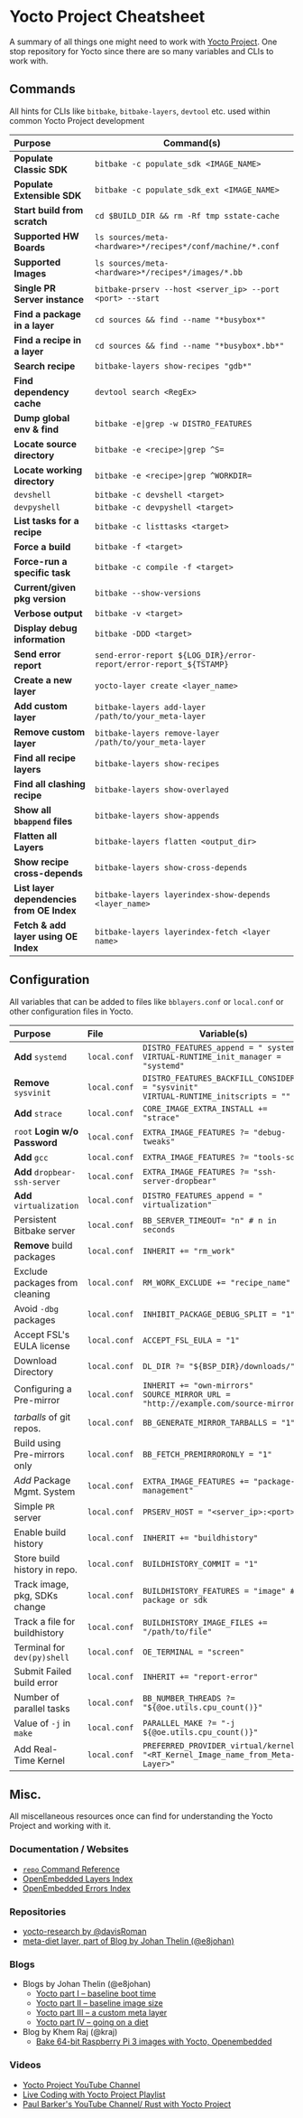 # Yocto Project Cheatsheet

A summary of all things one might need to work with [Yocto Project](https://yoctoproject.org).
One stop repository for Yocto since there are so many variables and CLIs to work with.

## Commands

All hints for CLIs like `bitbake`, `bitbake-layers`, `devtool` etc. used within common Yocto Project development

| Purpose                       | Command(s)                                                                       |
|:------------------------------|----------------------------------------------------------------------------------|
| __Populate Classic SDK__      |   `bitbake -c populate_sdk <IMAGE_NAME>`                                         |
| __Populate Extensible SDK__   |   `bitbake -c populate_sdk_ext <IMAGE_NAME>`                                     |
| __Start build from scratch__  |   `cd $BUILD_DIR && rm -Rf tmp sstate-cache`                                     |
| __Supported HW Boards__       |   `ls sources/meta-<hardware>*/recipes*/conf/machine/*.conf`                     |
| __Supported Images__          |   `ls sources/meta-<hardware>*/recipes*/images/*.bb`                             |
| __Single PR Server instance__ |   `bitbake-prserv --host <server_ip> --port <port> --start`                      |
| __Find a package in a layer__ |   `cd sources && find --name "*busybox*"`                                        |
| __Find a recipe in a layer__  |   `cd sources && find --name "*busybox*.bb*"`                                    |
| __Search recipe__             |   `bitbake-layers show-recipes "gdb*"`                                           |
| __Find dependency cache__     |   `devtool search <RegEx>`                                                       |
| __Dump global env & find__    |   `bitbake -e`<code>&#124;</code>`grep -w DISTRO_FEATURES`                       |
| __Locate source directory__   |   `bitbake -e <recipe>`<code>&#124;</code>`grep ^S=`                             |
| __Locate working directory__  |   `bitbake -e <recipe>`<code>&#124;</code>`grep ^WORKDIR=`                       |
| `devshell`                    |   `bitbake -c devshell <target>`                                                 |
| `devpyshell`                  |   `bitbake -c devpyshell <target>`                                               |
| __List tasks for a recipe__   |   `bitbake -c listtasks <target>`                                                |
| __Force a build__             |   `bitbake -f <target>`                                                          |
| __Force-run a specific task__ |   `bitbake -c compile -f <target>`                                               |
| __Current/given pkg version__ |   `bitbake --show-versions`                                                      |
| __Verbose output__            |   `bitbake -v <target>`                                                          |
| __Display debug information__ |   `bitbake -DDD <target>`                                                        |
| __Send error report__         |   `send-error-report ${LOG_DIR}/error-report/error-report_${TSTAMP}`             |
| __Create a new layer__        |   `yocto-layer create <layer_name>`                                              |
| __Add custom layer__          |   `bitbake-layers add-layer /path/to/your_meta-layer`                            |
| __Remove custom layer__       |   `bitbake-layers remove-layer /path/to/your_meta-layer`                         |
| __Find all recipe layers__    |   `bitbake-layers show-recipes`                                                  |
| __Find all clashing recipe__  |   `bitbake-layers show-overlayed`                                                |
| __Show all `bbappend` files__ |   `bitbake-layers show-appends`                                                  |
| __Flatten all Layers__        |   `bitbake-layers flatten <output_dir>`                                          |
| __Show recipe cross-depends__ |   `bitbake-layers show-cross-depends`                                            |
| __List layer dependencies from OE Index__ |   `bitbake-layers layerindex-show-depends <layer_name>`              |
| __Fetch & add layer using OE Index__      |   `bitbake-layers layerindex-fetch <layer name>`                     |




## Configuration

All variables that can be added to files like `bblayers.conf` or `local.conf` or other configuration files in Yocto.

| Purpose                       | File         | Variable(s)                                                                                |
|:------------------------------|:-------------|--------------------------------------------------------------------------------------------|
| __Add__ `systemd`             | `local.conf` | `DISTRO_FEATURES_append = " systemd"` <br> `VIRTUAL-RUNTIME_init_manager = "systemd"`      |
| __Remove__ `sysvinit`         | `local.conf` | `DISTRO_FEATURES_BACKFILL_CONSIDERED = "sysvinit"` <br> `VIRTUAL-RUNTIME_initscripts = ""` |
| __Add__ `strace`              | `local.conf` | `CORE_IMAGE_EXTRA_INSTALL += "strace"`                                                     |
| `root` __Login w/o Password__ | `local.conf` | `EXTRA_IMAGE_FEATURES ?= "debug-tweaks"`                                                   |
| __Add__ `gcc`                 | `local.conf` | `EXTRA_IMAGE_FEATURES ?= "tools-sdk"`                                                      |
| __Add__ `dropbear-ssh-server` | `local.conf` | `EXTRA_IMAGE_FEATURES ?= "ssh-server-dropbear"`                                            |
| __Add__ `virtualization`      | `local.conf` | `DISTRO_FEATURES_append = " virtualization"`                                               |
| Persistent Bitbake server     | `local.conf` | `BB_SERVER_TIMEOUT= "n" # n in seconds`                                                    |
| __Remove__ build packages     | `local.conf` | `INHERIT += "rm_work"`                                                                     |
| Exclude packages from cleaning| `local.conf` | `RM_WORK_EXCLUDE += "recipe_name"`                                                         |
| Avoid `-dbg` packages         | `local.conf` | `INHIBIT_PACKAGE_DEBUG_SPLIT = "1"`                                                        |
| Accept FSL's EULA license     | `local.conf` | `ACCEPT_FSL_EULA = "1"`                                                                    |
| Download Directory            | `local.conf` | `DL_DIR ?= "${BSP_DIR}/downloads/"`                                                        |
| Configuring a Pre-mirror      | `local.conf` | `INHERIT += "own-mirrors"` <br> `SOURCE_MIRROR_URL = "http://example.com/source-mirror"`   |
| *tarballs* of git repos.      | `local.conf` | `BB_GENERATE_MIRROR_TARBALLS = "1"`                                                        |
| Build using Pre-mirrors only  | `local.conf` | `BB_FETCH_PREMIRRORONLY = "1"`                                                             |
| _Add_ Package Mgmt. System    | `local.conf` | `EXTRA_IMAGE_FEATURES += "package-management"`                                             |
| Simple `PR` server            | `local.conf` | `PRSERV_HOST = "<server_ip>:<port>"`                                                       |
| Enable build history          | `local.conf` | `INHERIT += "buildhistory"`                                                                |
| Store build history in repo.  | `local.conf` | `BUILDHISTORY_COMMIT = "1"`                                                                |
| Track image, pkg, SDKs change | `local.conf` | `BUILDHISTORY_FEATURES = "image" # package or sdk`                                         |
| Track a file for buildhistory | `local.conf` | `BUILDHISTORY_IMAGE_FILES += "/path/to/file"`                                              |
| Terminal for `dev(py)shell`   | `local.conf` | `OE_TERMINAL = "screen"`                                                                   |
| Submit Failed build error     | `local.conf` | `INHERIT += "report-error"`                                                                |
| Number of parallel tasks      | `local.conf` | `BB_NUMBER_THREADS ?= "${@oe.utils.cpu_count()}"`                                          |
| Value of `-j` in `make`       | `local.conf` | `PARALLEL_MAKE ?= "-j ${@oe.utils.cpu_count()}"`                                           |
| Add Real-Time Kernel          | `local.conf` | `PREFERRED_PROVIDER_virtual/kernel = "<RT_Kernel_Image_name_from_Meta-Layer>"`             |


## Misc.

All miscellaneous resources once can find for understanding the Yocto Project and working with it.

### Documentation / Websites

* [`repo` Command Reference](https://source.android.com/setup/develop/repo)
* [OpenEmbedded Layers Index](http://layers.openembedded.org)
* [OpenEmbedded Errors Index](http://errors.openembedded.org)

### Repositories

* [yocto-research by @davisRoman](https://github.com/davisRoman/yocto-research)
* [meta-diet layer, part of Blog by Johan Thelin (@e8johan)](https://github.com/e8johan/meta-diet)


### Blogs
* Blogs by Johan Thelin (@e8johan)
    - [Yocto part I – baseline boot time](http://www.thelins.se/johan/blog/2014/06/yocto-part-i-baseline-boot-time/)
    - [Yocto part II – baseline image size](http://www.thelins.se/johan/blog/2014/06/yocto-part-ii-baseline-image-size/)
    - [Yocto part III – a custom meta layer](http://www.thelins.se/johan/blog/2014/06/yocto-part-iii-a-custom-meta-layer/)
    - [Yocto part IV – going on a diet](http://www.thelins.se/johan/blog/2014/06/yocto-part-iv-going-on-a-diet/)
* Blog by Khem Raj (@kraj)
    - [Bake 64-bit Raspberry Pi 3 images with Yocto, Openembedded](https://himvis.com/bake-64-bit-raspberrypi3-images-with-yoctoopenembedded/)


### Videos

* [Yocto Project YouTube Channel](https://www.youtube.com/user/TheYoctoProject)
* [Live Coding with Yocto Project Playlist](https://www.youtube.com/playlist?list=PLD4M5FoHz-TxMfBFrDKfIS_GLY25Qsfyj)
* [Paul Barker's YouTube Channel/ Rust with Yocto Project](https://www.youtube.com/channel/UCvnVQTiuS9-1dxZI-SJGBRA)
